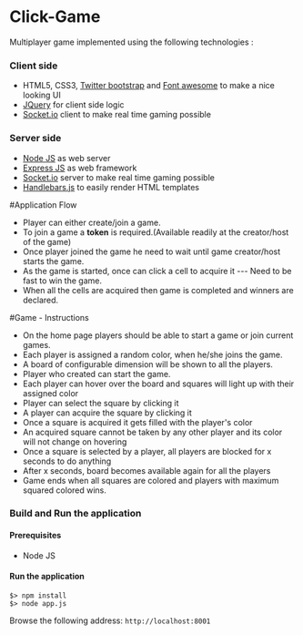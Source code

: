 # Click-Game
Multiplayer game implemented using the following technologies : 

### Client side

* HTML5, CSS3, <a href="http://getbootstrap.com/" target="_blank">Twitter bootstrap</a> and <a href="http://fortawesome.github.io/Font-Awesome/" target="_blank">Font awesome</a> to make a nice looking UI
* <a href="http://jquery.com/" target="_blank">JQuery</a> for client side logic
* <a href="http://socket.io/" target="_blank">Socket.io</a> client to make real time gaming possible

### Server side

* <a href="http://nodejs.org/" target="_blank">Node JS</a> as web server
* <a href="http://expressjs.com/" target="_blank">Express JS</a> as web framework
* <a href="http://socket.io/" target="_blank">Socket.io</a> server to make real time gaming possible
* <a href="http://handlebarsjs.com/" target="_blank">Handlebars.js</a> to easily render HTML templates

#Application Flow
* Player can either create/join a game.
* To join a game a <b>token</b> is required.(Available readily at the creator/host of the game)
* Once player joined the game he need to wait until game creator/host starts the game.
* As the game is started, once can click a cell to acquire it --- Need to be fast to win the game.
* When all the cells are acquired then game is completed and winners are declared.

#Game - Instructions
- On the home page players should be able to start a game or join current games.
- Each player is assigned a random color, when he/she joins the game.
- A board of configurable dimension will be shown to all the players.
- Player who created can start the game.
- Each player can hover over the board and squares will light up with their assigned color
- Player can select the square by clicking it
- A player can acquire the square by clicking it
- Once a square is acquired it gets filled with the player's color
- An acquired square cannot be taken by any other player and its color will not change on hovering
- Once a square is selected by a player, all players are blocked for x seconds to do anything
- After x seconds, board becomes available again for all the players
- Game ends when all squares are colored and players with maximum squared colored wins.

### Build and Run the application

#### Prerequisites

* Node JS

#### Run the application

```
$> npm install
$> node app.js
```

Browse the following address: `http://localhost:8001`
